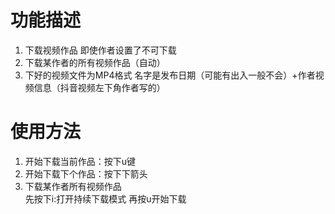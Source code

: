 # 功能描述
  1. 下载视频作品 即使作者设置了不可下载 
  2. 下载某作者的所有视频作品（自动）
  3. 下好的视频文件为MP4格式 名字是发布日期（可能有出入一般不会）+作者视频信息（抖音视频左下角作者写的）
  

# 使用方法
  1. 开始下载当前作品：按下u键
  2. 开始下载下个作品：按下下箭头
  3. 下载某作者所有视频作品  
      先按下i:打开持续下载模式
      再按u开始下载

